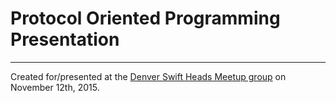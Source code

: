 # Protocol Oriented Programming Presentation
---

Created for/presented at the [Denver Swift Heads Meetup group](https://www.meetup.com/Denver-Swift-Heads/) on November 12th, 2015.